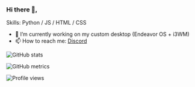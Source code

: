 ### Hi there 👋, ‎

Skills: Python / JS / HTML / CSS

- 🔭 I’m currently working on my custom desktop (Endeavor OS + i3WM) 
- 📫 How to reach me: [Discord](https://discords.com/bio/p/pumas) 



![GitHub stats](https://github-readme-stats.vercel.app/api?username=TSOT7&show_icons=true)  

![GitHub metrics](https://metrics.lecoq.io/TSOT7)  

![Profile views](https://gpvc.arturio.dev/TSOT7)  
